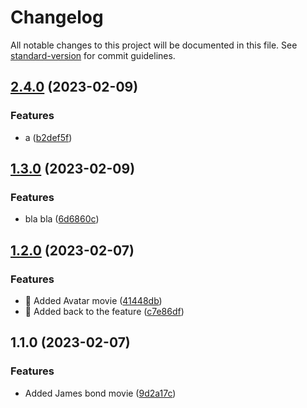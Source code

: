 # Changelog

All notable changes to this project will be documented in this file. See [standard-version](https://github.com/conventional-changelog/standard-version) for commit guidelines.

## [2.4.0](https://github.com/Gtheodoridiis/Cinema/compare/v1.3.0...v2.4.0) (2023-02-09)


### Features

* a ([b2def5f](https://github.com/Gtheodoridiis/Cinema/commit/b2def5f7670b7e665441035c1b6a6b75461af170))

## [1.3.0](https://github.com/Gtheodoridiis/Cinema/compare/v1.2.0...v1.3.0) (2023-02-09)


### Features

* bla bla ([6d6860c](https://github.com/Gtheodoridiis/Cinema/commit/6d6860ca1047a9e1d41d68427c6d336fea885c0b))

## [1.2.0](https://github.com/Gtheodoridiis/Cinema/compare/v1.1.0...v1.2.0) (2023-02-07)


### Features

* :art: Added Avatar movie ([41448db](https://github.com/Gtheodoridiis/Cinema/commit/41448db10906b286dbbc4ac210fe15970de64765))
* :art: Added back to the feature ([c7e86df](https://github.com/Gtheodoridiis/Cinema/commit/c7e86dfec17d39c3cc488566283fb04a15d86d99))

## 1.1.0 (2023-02-07)


### Features

* Added James bond movie ([9d2a17c](https://github.com/Gtheodoridiis/Cinema/commit/9d2a17c585db4b50a6fcaa69d8a9878a9ea5da07))
